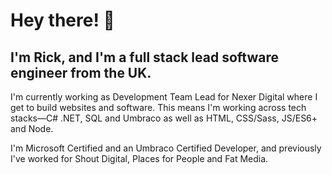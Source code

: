 # Hey there! 👋

## I'm Rick, and I'm a full stack lead software engineer from the UK.

I'm currently working as Development Team Lead for Nexer Digital where I get to build websites and software. This means I'm working across tech stacks—C# .NET, SQL and Umbraco as well as HTML, CSS/Sass, JS/ES6+ and Node.

I'm Microsoft Certified and an Umbraco Certified Developer, and previously I've worked for Shout Digital, Places for People and Fat Media.
